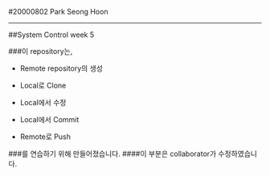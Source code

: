 #20000802 Park Seong Hoon
___


##System Control week 5

###이 repository는, 

* Remote repository의 생성

* Local로 Clone

* Local에서 수정

* Local에서 Commit

* Remote로 Push

###를 연습하기 위해 만들어졌습니다.
####이 부분은 collaborator가 수정하였습니다.

